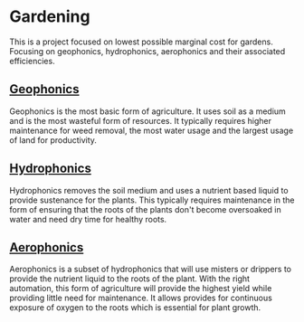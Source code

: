 # Gardening

This is a project focused on lowest possible marginal cost for gardens. Focusing on geophonics, hydrophonics, aerophonics and their associated efficiencies. 

## [Geophonics](https://en.wikipedia.org/wiki/Agricultural_science)

Geophonics is the most basic form of agriculture. It uses soil as a medium and is the most wasteful form of resources. It typically requires higher maintenance for weed removal, the most water usage and the largest usage of land for productivity.

## [Hydrophonics](https://en.wikipedia.org/wiki/Hydroponics)

Hydrophonics removes the soil medium and uses a nutrient based liquid to provide sustenance for the plants. This typically requires maintenance in the form of ensuring that the roots of the plants don't become oversoaked in water and need dry time for healthy roots.

## [Aerophonics](https://en.wikipedia.org/wiki/Aeroponics)

Aerophonics is a subset of hydrophonics that will use misters or drippers to provide the nutrient liquid to the roots of the plant. With the right automation, this form of agriculture will provide the highest yield while providing little need for maintenance. It allows provides for continuous exposure of oxygen to the roots which is essential for plant growth.
